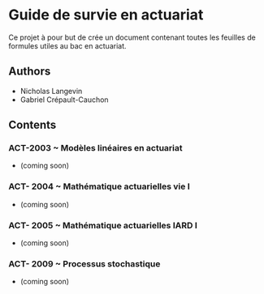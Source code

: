 # Guide de survie en actuariat

Ce projet à pour but de crée un document contenant toutes les feuilles de formules utiles au bac en actuariat.

## Authors
- Nicholas Langevin
- Gabriel Crépault-Cauchon

## Contents 
### ACT-2003 ~ Modèles linéaires en actuariat
- (coming soon)
### ACT- 2004 ~ Mathématique actuarielles vie I
- (coming soon)
### ACT- 2005 ~ Mathématique actuarielles IARD I
- (coming soon)
### ACT- 2009 ~ Processus stochastique
- (coming soon)
